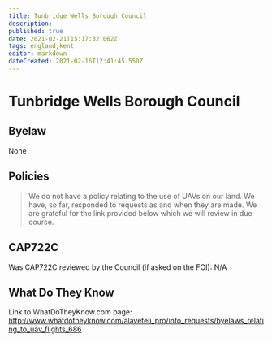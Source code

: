 ```yaml
---
title: Tunbridge Wells Borough Council
description: 
published: true
date: 2021-02-21T15:17:32.062Z
tags: england,kent
editor: markdown
dateCreated: 2021-02-16T12:41:45.550Z
---
```


# Tunbridge Wells Borough Council

## Byelaw
None

## Policies
> We do not have a policy relating to the use of UAVs on our land. We have, so far, responded to requests as and when they are made. We are grateful for the link provided below which we will review in due course.

## CAP722C

Was CAP722C reviewed by the Council (if asked on the FOI): N/A

## What Do They Know

Link to WhatDoTheyKnow.com page:
http://www.whatdotheyknow.com/alaveteli_pro/info_requests/byelaws_relating_to_uav_flights_686

